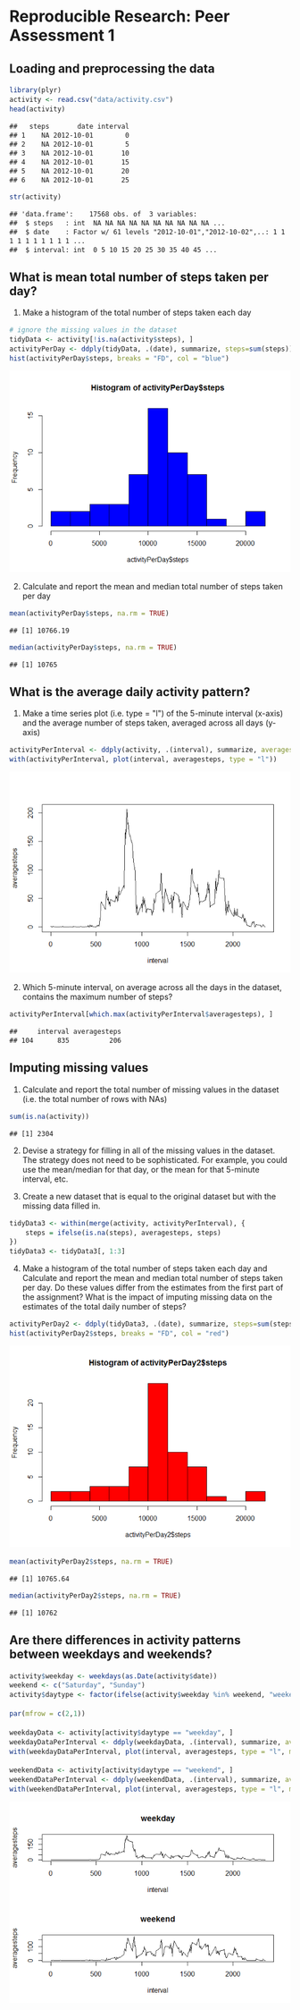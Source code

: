 # Reproducible Research: Peer Assessment 1


## Loading and preprocessing the data


```r
library(plyr)
activity <- read.csv("data/activity.csv")
head(activity)
```

```
##   steps       date interval
## 1    NA 2012-10-01        0
## 2    NA 2012-10-01        5
## 3    NA 2012-10-01       10
## 4    NA 2012-10-01       15
## 5    NA 2012-10-01       20
## 6    NA 2012-10-01       25
```

```r
str(activity)
```

```
## 'data.frame':	17568 obs. of  3 variables:
##  $ steps   : int  NA NA NA NA NA NA NA NA NA NA ...
##  $ date    : Factor w/ 61 levels "2012-10-01","2012-10-02",..: 1 1 1 1 1 1 1 1 1 1 ...
##  $ interval: int  0 5 10 15 20 25 30 35 40 45 ...
```

## What is mean total number of steps taken per day?

1. Make a histogram of the total number of steps taken each day


```r
# ignore the missing values in the dataset
tidyData <- activity[!is.na(activity$steps), ]
activityPerDay <- ddply(tidyData, .(date), summarize, steps=sum(steps))
hist(activityPerDay$steps, breaks = "FD", col = "blue")
```

![](PA1_template_files/figure-html/unnamed-chunk-2-1.png) 

2. Calculate and report the mean and median total number of steps taken per day


```r
mean(activityPerDay$steps, na.rm = TRUE)
```

```
## [1] 10766.19
```

```r
median(activityPerDay$steps, na.rm = TRUE)
```

```
## [1] 10765
```

## What is the average daily activity pattern?

1. Make a time series plot (i.e. type = "l") of the 5-minute interval (x-axis) and the average number of steps taken, averaged across all days (y-axis)


```r
activityPerInterval <- ddply(activity, .(interval), summarize, averagesteps=round(mean(steps, na.rm = TRUE)))
with(activityPerInterval, plot(interval, averagesteps, type = "l"))
```

![](PA1_template_files/figure-html/unnamed-chunk-4-1.png) 

2. Which 5-minute interval, on average across all the days in the dataset, contains the maximum number of steps?


```r
activityPerInterval[which.max(activityPerInterval$averagesteps), ]
```

```
##     interval averagesteps
## 104      835          206
```

## Imputing missing values

1. Calculate and report the total number of missing values in the dataset (i.e. the total number of rows with NAs)


```r
sum(is.na(activity))
```

```
## [1] 2304
```

2. Devise a strategy for filling in all of the missing values in the dataset. The strategy does not need to be sophisticated. For example, you could use the mean/median for that day, or the mean for that 5-minute interval, etc.


3. Create a new dataset that is equal to the original dataset but with the missing data filled in.


```r
tidyData3 <- within(merge(activity, activityPerInterval), {
    steps = ifelse(is.na(steps), averagesteps, steps)
})
tidyData3 <- tidyData3[, 1:3]
```

4. Make a histogram of the total number of steps taken each day and Calculate and report the mean and median total number of steps taken per day. Do these values differ from the estimates from the first part of the assignment? What is the impact of imputing missing data on the estimates of the total daily number of steps?


```r
activityPerDay2 <- ddply(tidyData3, .(date), summarize, steps=sum(steps))
hist(activityPerDay2$steps, breaks = "FD", col = "red")
```

![](PA1_template_files/figure-html/unnamed-chunk-9-1.png) 


```r
mean(activityPerDay2$steps, na.rm = TRUE)
```

```
## [1] 10765.64
```

```r
median(activityPerDay2$steps, na.rm = TRUE)
```

```
## [1] 10762
```

## Are there differences in activity patterns between weekdays and weekends?


```r
activity$weekday <- weekdays(as.Date(activity$date))
weekend <- c("Saturday", "Sunday")
activity$daytype <- factor(ifelse(activity$weekday %in% weekend, "weekend", "weekday"))

par(mfrow = c(2,1))

weekdayData <- activity[activity$daytype == "weekday", ]
weekdayDataPerInterval <- ddply(weekdayData, .(interval), summarize, averagesteps=round(mean(steps, na.rm = TRUE)))
with(weekdayDataPerInterval, plot(interval, averagesteps, type = "l", main = "weekday"))

weekendData <- activity[activity$daytype == "weekend", ]
weekendDataPerInterval <- ddply(weekendData, .(interval), summarize, averagesteps=round(mean(steps, na.rm = TRUE)))
with(weekendDataPerInterval, plot(interval, averagesteps, type = "l", main = "weekend"))
```

![](PA1_template_files/figure-html/unnamed-chunk-11-1.png) 
